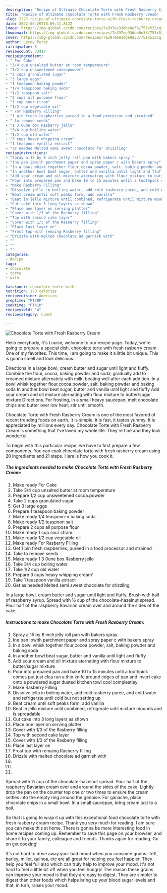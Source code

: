 ```yaml
---
description: "Recipe of Ultimate Chocolate Torte with Fresh Rasberry Cream"
title: "Recipe of Ultimate Chocolate Torte with Fresh Rasberry Cream"
slug: 2227-recipe-of-ultimate-chocolate-torte-with-fresh-rasberry-cream
date: 2022-06-29T15:09:11.812Z
image: https://img-global.cpcdn.com/recipes/7a397ee93dbe0e33/751x532cq70/chocolate-torte-with-fresh-rasberry-cream-recipe-main-photo.jpg
thumbnail: https://img-global.cpcdn.com/recipes/7a397ee93dbe0e33/751x532cq70/chocolate-torte-with-fresh-rasberry-cream-recipe-main-photo.jpg
cover: https://img-global.cpcdn.com/recipes/7a397ee93dbe0e33/751x532cq70/chocolate-torte-with-fresh-rasberry-cream-recipe-main-photo.jpg
author: Leroy Perez
ratingvalue: 5
reviewcount: 33417
recipeingredient:
- " For Cake"
- "3/4 cup unsalted butter at room temperature"
- "1/2 cup unsweetened cocoapowder"
- "2 cups granulated sugar"
- "3 large eggs"
- "1 teaspoon baking powder"
- "1/4 teaspoonn baking soda"
- "1/2 teaspoon salt"
- "2 cups all purpose flour"
- "1 cup sour ctram"
- "1/2 cup vegetable oil"
- " For Rasberry Filling"
- "1 pin fresh raspberries pureed in a food processor and strained"
- " to remove seeds"
- "1 3 0une box Rasberry jello"
- "3/4 cup boiling water"
- "1/2 cup old water"
- "3 cups heavy whipping cream"
- "1 teaspoon vanilla extract"
- "as needed Melted semi sweet chocolate for drizzling"
recipeinstructions:
- "Spray a 15 by 8 inch jelly roll pan with bakers spray."
- "Ine pan ipwith parchment paper and spray paper c with bakers spray"
- "In a bowl whisk together flour,cocoa powder, salt, baking powder and baking soda"
- "In another bowl beat sugar, butter and vanilla until light and fluffy"
- "Add sour cream and oil mixture aternating with flour mixture to butter/sugar mixture"
- "Pour into prepared pan and bake 10 to 15 minutes until a toothpick comes put just clea run a thin knife around edges of pan and invert cake onto a powdered sugar dusted kitchen towl cool complestley"
- "Make Rasberry Filling"
- "Dissolve jello in boiling water, add cold rasberry puree, and cold water and refrigerste until cold but not setting up"
- "Beat cream until soft peaks form, add vanilla"
- "Beat in jello mixture until combined, refrigerate until mixture mounds and is spreadable"
- "Cut cake into 3 long layers as shown"
- "Place one layer on serving platter"
- "Cover with 1/3 of the Rasberry filling"
- "Top with second cake layer"
- "Cover with 1/3 of the Rasberry filling"
- "Place last layer on"
- "Frost top with remaing Rasberry filling"
- "Drizzle with melted chocolate ad garnish with"
- ""
- ""
- ""
categories:
- Recipe
tags:
- chocolate
- torte
- with

katakunci: chocolate torte with 
nutrition: 170 calories
recipecuisine: American
preptime: "PT38M"
cooktime: "PT41M"
recipeyield: "4"
recipecategory: Lunch

---
```



![Chocolate Torte with Fresh Rasberry Cream](https://img-global.cpcdn.com/recipes/7a397ee93dbe0e33/751x532cq70/chocolate-torte-with-fresh-rasberry-cream-recipe-main-photo.jpg)

Hello everybody, it's Louise, welcome to our recipe page. Today, we're going to prepare a special dish, chocolate torte with fresh rasberry cream. One of my favorites. This time, I am going to make it a little bit unique. This is gonna smell and look delicious.

Directions In a large bowl, cream butter and sugar until light and fluffy. Combine the flour, cocoa, baking powder and soda; gradually add to creamed mixture alternately with milk, beating well after each addition. In a bowl whisk together flour,cocoa powder, salt, baking powder and baking soda In another bowl beat sugar, butter and vanilla until light and fluffy Add sour cream and oil mixture aternating with flour mixture to butter/sugar mixture Directions. For frosting, in a small heavy saucepan, melt chocolate chips and butter over low heat; stir until smooth.

Chocolate Torte with Fresh Rasberry Cream is one of the most favored of recent trending foods on earth. It is simple, it is fast, it tastes yummy. It is appreciated by millions every day. Chocolate Torte with Fresh Rasberry Cream is something that I've loved my whole life. They're fine and they look wonderful.


To begin with this particular recipe, we have to first prepare a few components. You can cook chocolate torte with fresh rasberry cream using 20 ingredients and 21 steps. Here is how you cook it.

<!--inarticleads1-->

##### The ingredients needed to make Chocolate Torte with Fresh Rasberry Cream:

1. Make ready  For Cake
1. Take 3/4 cup unsalted butter at room temperature
1. Prepare 1/2 cup unsweetened cocoa.powder
1. Take 2 cups granulated sugar
1. Get 3 large eggs
1. Prepare 1 teaspoon baking powder
1. Make ready 1/4 teaspoon-n baking soda
1. Make ready 1/2 teaspoon salt
1. Prepare 2 cups all purpose flour
1. Make ready 1 cup sour ctram
1. Make ready 1/2 cup vegetable oil
1. Make ready  For Rasberry Filling
1. Get 1 pin fresh raspberries, pureed in a food processor and strained
1. Take  to remove seeds
1. Make ready 1 3 0une box Rasberry jello
1. Take 3/4 cup boiling water
1. Take 1/2 cup old water
1. Prepare 3 cups heavy whipping cream&#39;
1. Take 1 teaspoon vanilla extract
1. Get as needed Melted semi sweet chocolate for drizzling


In a large bowl, cream butter and sugar until light and fluffy. Brush with half of raspberry syrup. Spread with ½ cup of the chocolate-hazelnut spread. Pour half of the raspberry Bavarian cream over and around the sides of the cake. 

<!--inarticleads2-->

##### Instructions to make Chocolate Torte with Fresh Rasberry Cream:

1. Spray a 15 by 8 inch jelly roll pan with bakers spray.
1. Ine pan ipwith parchment paper and spray paper c with bakers spray
1. In a bowl whisk together flour,cocoa powder, salt, baking powder and baking soda
1. In another bowl beat sugar, butter and vanilla until light and fluffy
1. Add sour cream and oil mixture aternating with flour mixture to butter/sugar mixture
1. Pour into prepared pan and bake 10 to 15 minutes until a toothpick comes put just clea run a thin knife around edges of pan and invert cake onto a powdered sugar dusted kitchen towl cool complestley
1. Make Rasberry Filling
1. Dissolve jello in boiling water, add cold rasberry puree, and cold water and refrigerste until cold but not setting up
1. Beat cream until soft peaks form, add vanilla
1. Beat in jello mixture until combined, refrigerate until mixture mounds and is spreadable
1. Cut cake into 3 long layers as shown
1. Place one layer on serving platter
1. Cover with 1/3 of the Rasberry filling
1. Top with second cake layer
1. Cover with 1/3 of the Rasberry filling
1. Place last layer on
1. Frost top with remaing Rasberry filling
1. Drizzle with melted chocolate ad garnish with
1. 
1. 
1. 


Spread with ½ cup of the chocolate-hazelnut spread. Pour half of the raspberry Bavarian cream over and around the sides of the cake. Lightly drop the pan on the counter top one or two times to ensure the cream settles into the empty ring around the genoise. For ganache, place chocolate chips in a small bowl. In a small saucepan, bring cream just to a boil. 

So that is going to wrap it up with this exceptional food chocolate torte with fresh rasberry cream recipe. Thank you very much for reading. I am sure you can make this at home. There is gonna be more interesting food in home recipes coming up. Remember to save this page on your browser, and share it to your family, colleague and friends. Thanks again for reading. Go on get cooking!

It's not hard to drive away your bad mood when you consume grains. Teff, barley, millet, quinoa, etc are all great for helping you feel happier. They help you feel full also which can truly help to improve your mood. It's not hard to feel a little bit off when you feel hungry! The reason these grains can improve your mood is that they are easy to digest. They are simpler to digest than other foods which helps bring up your blood sugar levels and that, in turn, raises your mood.
